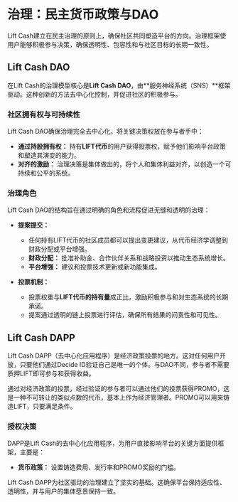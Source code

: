 # 治理：民主货币政策与DAO

Lift Cash建立在民主治理的原则上，确保社区共同塑造平台的方向。治理框架使用户能够积极参与决策，确保透明性、包容性和与社区目标的长期一致性。

## Lift Cash DAO

在Lift Cash的治理模型核心是**Lift Cash DAO**，由**服务神经系统（SNS）**框架驱动。这种创新的方法去中心化控制，并促进社区的积极参与。

### 社区拥有权与可持续性  
Lift Cash DAO确保治理完全去中心化，将关键决策权放在参与者手中：

- **通过持股拥有权：** 持有**LIFT代币**的用户获得投票权，赋予他们影响平台政策和塑造其演变的能力。  
- **对齐的激励：** 治理决策是集体做出的，将个人和集体利益对齐，以创造一个可持续和公平的系统。  

### 治理角色 
Lift Cash DAO的结构旨在通过明确的角色和流程促进无缝和透明的治理：

- **提案提交：**  
   - 任何持有LIFT代币的社区成员都可以提出变更建议，从代币经济学调整到财政分配或平台增强。  
   - **财政分配：** 批准补助金、合作伙伴关系和战略投资以推动生态系统增长。  
   - **平台增强：** 建议和投票技术更新或新功能集成。  

- **投票机制：**  
     - 投票权重与**LIFT代币的持有量**成正比，激励积极参与和对生态系统的长期承诺。  
    - 提案通过透明的链上投票进行评估，确保所有结果的问责性和可见性。 

## Lift Cash DAPP

Lift Cash DAPP（去中心化应用程序）是经济政策投票的地方。这对任何用户开放，只要他们通过Decide ID验证自己是唯一的个体。与DAO不同，参与者不需要质押LIFT即可参与和获得收益。

通过对经济政策的投票，经过验证的参与者可以通过他们的投票获得PROMO，这是一种不可转让的类似点数的代币，基本上作为经济管理者。PROMO可以用来铸造LIFT，只要满足条件。

### 授权决策
DAPP是Lift Cash的去中心化应用程序，为用户直接影响平台的关键方面提供框架，主要是：

- **货币政策：** 设置铸造费用、发行率和PROMO奖励的门槛。  

Lift Cash DAPP为社区驱动的治理建立了坚实的基础。这确保平台保持适应性、透明性，并与用户的集体愿景保持一致。
